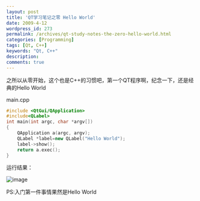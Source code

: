 ```yaml
---
layout: post
title: 'QT学习笔记之零 Hello World'
date: 2009-4-12
wordpress_id: 273
permalink: /archives/qt-study-notes-the-zero-hello-world.html
categories: [Programming]
tags: [Qt, C++]
keywords: "Qt, C++"
description: 
comments: true
---
```

之所以从零开始，这个也是C++的习惯吧，第一个QT程序啊，纪念一下，还是经典的Hello World

main.cpp

``` cpp
#include <QtGui/QApplication>
#include<QLabel>
int main(int argc, char *argv[])
{
    QApplication a(argc, argv);
    QLabel *label=new QLabel("Hello World");
    label->show();
    return a.exec();
}
```
运行结果：

![image](/images/uploads/2009/04/223451108.p.JPG?d=20090430223534608)

PS:入门第一件事情果然是Hello World